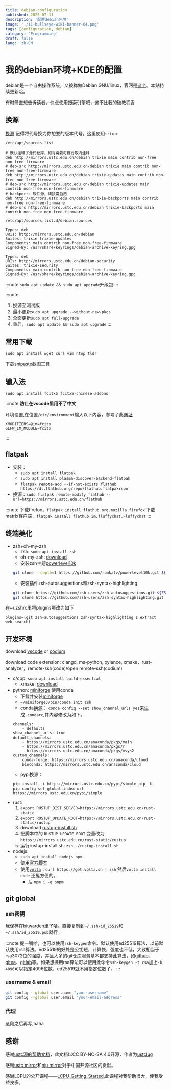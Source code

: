 ```yaml
---
title: debian-configuration
published: 2025-07-11
description: '配置debian环境'
image: './11-bullseye-wiki-banner-04.png'
tags: [configuration, debian]
category: 'Programming'
draft: false
lang: 'zh-CN'
---
```


# 我的debian环境+KDE的配置

debian是一个自由操作系统，又被称做Debian GNU/linux，官网是[这个](https://debian.org)。本贴持续更新哈。

~~有时简直想告诉读者，快点使用搜索引擎吧，这不比我的破教程香~~

## 换源

[换源](https://mirrors.ustc.edu.cn/help/debian.html)
记得将代号换为你想要的版本代号，这里使用`trixie`

`/etc/apt/sources.list`
```
# 默认注释了源码仓库，如有需要可自行取消注释
deb http://mirrors.ustc.edu.cn/debian trixie main contrib non-free non-free-firmware
# deb-src http://mirrors.ustc.edu.cn/debian trixie main contrib non-free non-free-firmware
deb http://mirrors.ustc.edu.cn/debian trixie-updates main contrib non-free non-free-firmware
# deb-src http://mirrors.ustc.edu.cn/debian trixie-updates main contrib non-free non-free-firmware
# backports 软件源，请按需启用
deb http://mirrors.ustc.edu.cn/debian trixie-backports main contrib non-free non-free-firmware
# deb-src http://mirrors.ustc.edu.cn/debian trixie-backports main contrib non-free non-free-firmware
```

`/etc/apt/sources.list.d/debian.sources`
```
Types: deb
URIs: http://mirrors.ustc.edu.cn/debian
Suites: trixie trixie-updates
Components: main contrib non-free non-free-firmware
Signed-By: /usr/share/keyrings/debian-archive-keyring.gpg

Types: deb
URIs: http://mirrors.ustc.edu.cn/debian-security
Suites: trixie-security
Components: main contrib non-free non-free-firmware
Signed-By: /usr/share/keyrings/debian-archive-keyring.gpg
```

:::note
`sudo apt update && sudo apt upgrade`升级包
:::

:::note
1. 换源至测试版
2. 最小更新`sudo apt upgrade --without-new-pkgs`
3. 全面更新`sudo apt full-upgrade`
4. 重启，`sudo apt update && sudo apt upgrade`
:::

## 常用下载

`sudo apt install wget curl vim htop tldr`

下载[snipaste截图工具](https://zh.snipaste.com/)

## 输入法

`sudo apt install fcitx5 fcitx5-chinese-addons`

:::note 
**防止在vscode里用不了中文**

环境设置,在位置`/etc/environment`输入以下内容，参考了此[网址](https://fcitx-im.org/wiki/Using_Fcitx_5_on_Wayland#KDE_Plasma)
```
XMODIFIERS=@im=fcitx
GLFW_IM_MODULE=fcitx
```
:::

## flatpak

- 安装：
    - `sudo apt install flatpak`
    - `sudo apt install plasma-discover-backend-flatpak`
    - `flatpak remote-add --if-not-exists flathub https://dl.flathub.org/repo/flathub.flatpakrepo`
- 换源：`sudo flatpak remote-modify flathub --url=https://mirrors.ustc.edu.cn/flathub`

:::note
下载firefox，`flatpak install flathub org.mozilla.firefox`
下载matrix客户端，`flatpak install flathub im.fluffychat.Fluffychat`
:::

## 终端美化

- zsh+oh-my-zsh
    - zsh: `sudo apt install zsh`
    - oh-my-zsh: [download](https://ohmyz.sh/#install)
    - 安装zsh主题[powerlevel10k](https://github.com/romkatv/powerlevel10k)
    ```bash
    git clone --depth=1 https://github.com/romkatv/powerlevel10k.git ${ZSH_CUSTOM:-$HOME/.oh-my-zsh/custom}/themes/powerlevel10k
    ```
    - 安装插件zsh-autosuggestions和zsh-syntax-highlighting
    ```bash
    git clone https://github.com/zsh-users/zsh-autosuggestions.git ${ZSH_CUSTOM:-~/.oh-my-zsh/custom}/plugins/zsh-autosuggestions
    git clone https://github.com/zsh-users/zsh-syntax-highlighting.git ${ZSH_CUSTOM:-~/.oh-my-zsh/custom}/plugins/zsh-syntax-highlighting
    ```

在~/.zshrc里将plugins项改为如下
```
plugins=(git zsh-autosuggestions zsh-syntax-highlighting z extract web-search)
```


## 开发环境

download [vscode](https://code.visualstudio.com/) or [codium](https://mirror.nju.edu.cn/download/VS%20Codium)

download code extension: clangd, ms-python, pylance, xmake，rust-analyzer，remote-ssh(code)/open remote-ssh(codium)

- c/cpp: `sudo apt install build-essential`
    - xmake: [download](https://xmake.io/guide/quick-start.html)
- python: [miniforge](https://conda-forge.org/) 使用conda
    - 下载并安装[miniforge](https://mirrors.nju.edu.cn/github-release/conda-forge/miniforge/)
    - `~/miniforge3/bin/conda init zsh`
    - conda换源：
    `conda config --set show_channel_urls yes`来生成`.condarc`,其内容修改为如下。
    ```
    channels:
        - defaults
    show_channel_urls: true
    default_channels:
        - https://mirrors.ustc.edu.cn/anaconda/pkgs/main
        - https://mirrors.ustc.edu.cn/anaconda/pkgs/r
        - https://mirrors.ustc.edu.cn/anaconda/pkgs/msys2
    custom_channels:
        conda-forge: https://mirrors.ustc.edu.cn/anaconda/cloud
        bioconda: https://mirrors.ustc.edu.cn/anaconda/cloud
    ```
    - pypi换源：
    ``` # 使用ustc镜像站来升级 pip
    pip install -i https://mirrors.ustc.edu.cn/pypi/simple pip -U
    pip config set global.index-url https://mirrors.ustc.edu.cn/pypi/simple
    ```
- rust: 
    1. `export RUSTUP_DIST_SERVER=https://mirrors.ustc.edu.cn/rust-static` 
    2. `export RUSTUP_UPDATE_ROOT=https://mirrors.ustc.edu.cn/rust-static/rustup`
    3. download [rustup-install.sh](https://mirrors.ustc.edu.cn/misc/rustup-install.sh)
    4. 把脚本中的 `RUSTUP_UPDATE_ROOT` 变量改为 `https://mirrors.ustc.edu.cn/rust-static/rustup`
    5. 运行rustup-install.sh: `zsh ./rustup-install.sh`
- nodejs:
    - `sudo apt install nodejs npm`
    - 使用[官方脚本](https://nodejs.org/zh-cn/download)
    - 使用[`volta`](https://volta.sh/)：`curl https://get.volta.sh | zsh` 然后`volta install node` 还挺方便的。
        - 后 `npm i -g pnpm`

## git global

### ssh密钥

我保存在bitwarden里了哈。直接复制到`~/.ssh/id_25519`和`~/.ssh/id_25519.pub`就行。

:::note
提一嘴哈，也可以使用`ssh-keygen`命令。默认使用ed25519算法，以前默认使用rsa算法。ed25519的好处是公钥短，计算快，强度也不低，大致相当于rsa3072位的强度，并且大多的git仓库服务基本都支持此算法，如[github](https://github.com)、[gitea](https://gitea.com)、[gitlab](https://gitlab.com)等。如果想换用rsa算法可以使用此命令`ssh-keygen -t rsa`加上`-b 4096`可以指定4096位数，ed25519就不用指定位数了。
:::


### username & email

```bash
git config --global user.name "your-username"
git config --global user.email "your-email-address"
```

### 代理

这段之后再写,haha

## 感谢

感谢[ustc源的帮助文档](https://github.com/ustclug/mirrorhelp)，此文档以CC BY-NC-SA 4.0开源，作者为[ustclug](https://github.com/ustclug)

感谢[ustc mirror](https://mirrors.ustc.edu.cn/)和[nju mirror](https://mirror.nju.edu.cn/)对于中国开源社区的贡献。

感谢LCPU的公开课程——[LCPU_Getting_Started](https://github.com/lcpu-club/getting-started),此课程对我帮助很大，使我受益良多。

